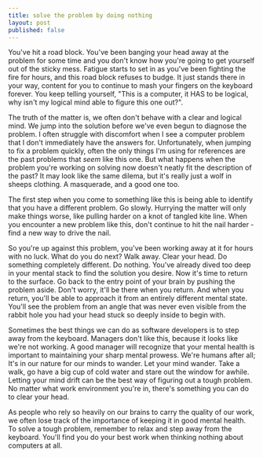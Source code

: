 ```yaml
---
title: solve the problem by doing nothing
layout: post
published: false
---
```


You've hit a road block. You've been banging your head away at the problem for some time and you don't know how you're going to get yourself out of the sticky mess. Fatigue starts to set in as you've been fighting the fire for hours, and this road block refuses to budge. It just stands there in your way, content for you to continue to mash your fingers on the keyboard forever. You keep telling yourself, "This is a computer, it HAS to be logical, why isn't my logical mind able to figure this one out?".

The truth of the matter is, we often don't behave with a clear and logical mind. We jump into the solution before we've even begun to diagnose the problem. I often struggle with discomfort when I see a computer problem that I don't immediately have the answers for. Unfortunately, when jumping to fix a problem quickly, often the only things I'm using for references are the past problems that _seem_ like this one. But what happens when the problem you're working on solving now doesn't neatly fit the description of the past? It may look like the same dilema, but it's really just a wolf in sheeps clothing. A masquerade, and a good one too.

The first step when you come to something like this is being able to identify that you have a different problem. Go slowly. Hurrying the matter will only make things worse, like pulling harder on a knot of tangled kite line. When you encounter a new problem like this, don't continue to hit the nail harder - find a new way to drive the nail.

So you're up against this problem, you've been working away at it for hours with no luck. What do you do next? Walk away. Clear your head. Do something completely different. Do nothing. You've already dived too deep in your mental stack to find the solution you desire. Now it's time to return to the surface. Go back to the entry point of your brain by pushing the problem aside. Don't worry, it'll be there when you return. And when you return, you'll be able to approach it from an entirely different mental state. You'll see the problem from an angle that was never even visible from the rabbit hole you had your head stuck so deeply inside to begin with.

Sometimes the best things we can do as software developers is to step away from the keyboard. Managers don't like this, because it looks like we're not working. A good manager will recognize that your mental health is important to maintaining your sharp mental prowess. We're humans after all; It's in our nature for our minds to wander. Let your mind wander. Take a walk, go have a big cup of cold water and stare out the window for awhile. Letting your mind drift can be the best way of figuring out a tough problem. No matter what work environment you're in, there's something you can do to clear your head.

As people who rely so heavily on our brains to carry the quality of our work, we often lose track of the importance of keeping it in good mental health. To solve a tough problem, remember to relax and step away from the keyboard. You'll find you do your best work when thinking nothing about computers at all.
